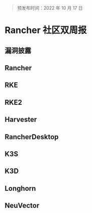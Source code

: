 > 预发布时间：2022 年 10 月 17 日

# Rancher 社区双周报

## 漏洞披露

## Rancher

## RKE

## RKE2

## Harvester

## RancherDesktop

## K3S

## K3D

## Longhorn

## NeuVector

